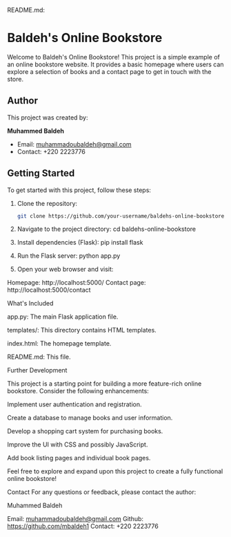 README.md:

# Baldeh's Online Bookstore

Welcome to Baldeh's Online Bookstore! This project is a simple example of an online bookstore website. It provides a basic homepage where users can explore a selection of books and a contact page to get in touch with the store.

## Author

This project was created by:

**Muhammed Baldeh**
- Email: muhammadoubaldeh@gmail.com
- Contact: +220 2223776

## Getting Started

To get started with this project, follow these steps:

1. Clone the repository:
   ```bash
   git clone https://github.com/your-username/baldehs-online-bookstore.git


1. Navigate to the project directory:
cd baldehs-online-bookstore

2. Install dependencies (Flask):
pip install flask

3. Run the Flask server:
python app.py

4. Open your web browser and visit:

Homepage: http://localhost:5000/
Contact page: http://localhost:5000/contact

What's Included

app.py: The main Flask application file.

templates/: This directory contains HTML templates.

index.html: The homepage template.

README.md: This file.

Further Development

This project is a starting point for building a more feature-rich online bookstore. Consider the following enhancements:

Implement user authentication and registration.

Create a database to manage books and user information.

Develop a shopping cart system for purchasing books.

Improve the UI with CSS and possibly JavaScript.

Add book listing pages and individual book pages.

Feel free to explore and expand upon this project to create a fully functional online bookstore!

Contact
For any questions or feedback, please contact the author:

Muhammed Baldeh

Email: muhammadoubaldeh@gmail.com
Github: https://github.com/mbaldeh1
Contact: +220 2223776


